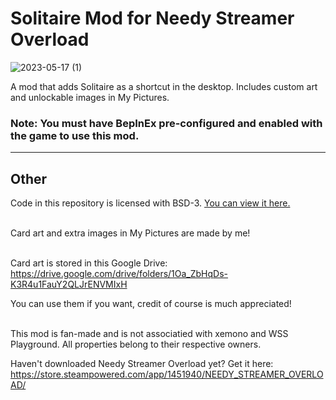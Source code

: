 # Solitaire Mod for Needy Streamer Overload

![2023-05-17 (1)](https://github.com/amazeedaizee/NSOSolitaire/assets/131136866/58c2dfcf-08b5-402f-aa4e-5bfccb33f3cd)

A mod that adds Solitaire as a shortcut in the desktop. Includes custom art and unlockable images in My Pictures.

### Note: You must have BepInEx pre-configured and enabled with the game to use this mod.

-----

## Other

Code in this repository is licensed with BSD-3. [You can view it here.](https://github.com/amazeedaizee/NeedyGirlSolitaire/blob/main/LICENSE.md)
<br>
<br>

Card art and extra images in My Pictures are made by me!
<br>
<br>

Card art is stored in this Google Drive: https://drive.google.com/drive/folders/1Oa_ZbHqDs-K3R4u1FauY2QLJrENVMIxH

You can use them if you want, credit of course is much appreciated! 
<br>
<br>

This mod is fan-made and is not associatied with xemono and WSS Playground. All properties belong to their respective owners.

Haven't downloaded Needy Streamer Overload yet? 
Get it here: https://store.steampowered.com/app/1451940/NEEDY_STREAMER_OVERLOAD/
